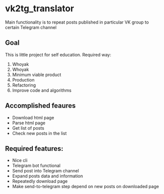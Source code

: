 # vk2tg_translator
Main functionality is to repeat posts published in particular VK group to certain Telegram channel

## Goal
This is little project for self education. Required way:
1. Whoyak
2. Whoyak
3. Minimum viable product
4. Production
5. Refactoring
6. Improve code and algorithms

## Accomplished feaures
- Download html page
- Parse html page
- Get list of posts
- Check new posts in the list

## Required features:
- Nice cli
- Telegram bot functional
- Send post into Telegram channel
- Expand posts data and information
- Repeatedly download page
- Make send-to-telegram step depend on new posts on downloaded page
